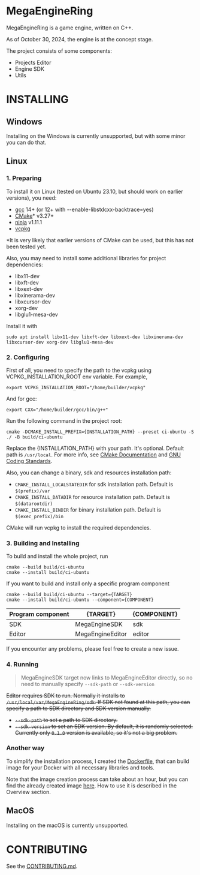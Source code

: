 # MegaEngineRing

MegaEngineRing is a game engine, written on C++.

As of October 30, 2024, the engine is at the concept stage.

The project consists of some components:

* Projects Editor
* Engine SDK
* Utils

# INSTALLING

## Windows

Installing on the Windows is currently unsupported, but with some minor you can do that.

## Linux

### 1. Preparing

To install it on Linux (tested on Ubuntu 23.10, but should work on earlier versions), you need:

- [gcc](https://gcc.gnu.org/) 14+ (or 12+ with --enable-libstdcxx-backtrace=yes)
- [CMake](https://cmake.org/)* v3.27+
- [ninja](https://github.com/ninja-build/ninja) v1.11.1
- [vcpkg](https://github.com/microsoft/vcpkg)

*It is very likely that earlier versions of CMake can be used, but this has not been tested yet.

Also, you may need to install some additional libraries for project dependencies:

- libx11-dev
- libxft-dev
- libxext-dev
- libxinerama-dev
- libxcursor-dev
- xorg-dev
- libglu1-mesa-dev

Install it with

```shell
sudo apt install libx11-dev libxft-dev libxext-dev libxinerama-dev libxcursor-dev xorg-dev libglu1-mesa-dev
```

### 2. Configuring

First of all, you need to specify the path to the vcpkg using VCPKG_INSTALLATION_ROOT env variable. For example,

```shell
export VCPKG_INSTALLATION_ROOT="/home/builder/vcpkg"
```

And for gcc:

```shell
export CXX="/home/builder/gcc/bin/g++"
```

Run the following command in the project root:

```shell
cmake -DCMAKE_INSTALL_PREFIX={INSTALLATION_PATH} --preset ci-ubuntu -S ./ -B build/ci-ubuntu
```

Replace the {INSTALLATION_PATH} with your path. It's optional. Default path is `/usr/local`. For more info,
see [CMake Documentation](https://cmake.org/cmake/help/latest/module/GNUInstallDirs.html)
and [GNU Coding Standards](https://www.gnu.org/prep/standards/html_node/Directory-Variables.html).

Also, you can change a binary, sdk and resources installation path:

* `CMAKE_INSTALL_LOCALSTATEDIR` for sdk installation path. Default is `$(prefix)/var`
* `CMAKE_INSTALL_DATADIR` for resource installation path. Default is `$(datarootdir)`
* `CMAKE_INSTALL_BINDIR` for binary installation path. Default is `$(exec_prefix)/bin`

CMake will run vcpkg to install the required dependencies.

### 3. Building and Installing

To build and install the whole project, run

```shell
cmake --build build/ci-ubuntu
cmake --install build/ci-ubuntu
```

If you want to build and install only a specific program component

```shell
cmake --build build/ci-ubuntu --target={TARGET}
cmake --install build/ci-ubuntu --component={COMPONENT}
```

| Program component | {TARGET}         | {COMPONENT} |
|-------------------|------------------|-------------|
| SDK               | MegaEngineSDK    | sdk         |
| Editor            | MegaEngineEditor | editor      |

If you encounter any problems, please feel free to create a new issue.

### 4. Running

> MegaEngineSDK target now links to MegaEngineEditor directly, so no need to manually specify `--sdk-path` or
`--sdk-version`


~~Editor requires SDK to run. Normally it installs to `/usr/local/var/MegaEngineRing/sdk`. If SDK not found at this
path,
you can specify a path to SDK directory and SDK version manually.~~

* ~~`--sdk-path` to set a path to SDK directory.~~
* ~~`--sdk-version` to set an SDK version. By default, it is randomly selected. Currently only `0.1.0` version is
  available, so it's not a big problem.~~

### Another way

To simplify the installation process, I created the [Dockerfile](Dockerfile), that can build image for your Docker with
all necessary libraries and tools.

Note that the image creation process can take about an hour, but you can find the already created image
[here](https://hub.docker.com/r/alexusxx/mer-builder). How to use it is described in the Overview section.

## MacOS

Installing on the macOS is currently unsupported.

# CONTRIBUTING

See the [CONTRIBUTING.md](CONTRIBUTING.md).
